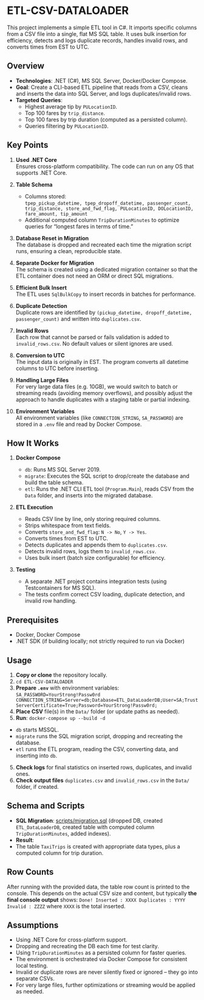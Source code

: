 # ETL-CSV-DATALOADER

This project implements a simple ETL tool in C#. It imports specific columns from a CSV file into a single, flat MS SQL table. It uses bulk insertion for efficiency, detects and logs duplicate records, handles invalid rows, and converts times from EST to UTC.

## Overview

- **Technologies**: .NET (C#), MS SQL Server, Docker/Docker Compose.
- **Goal**: Create a CLI-based ETL pipeline that reads from a CSV, cleans and inserts the data into SQL Server, and logs duplicates/invalid rows.
- **Targeted Queries**:
  - Highest average tip by `PULocationID`.
  - Top 100 fares by `trip_distance`.
  - Top 100 fares by trip duration (computed as a persisted column).
  - Queries filtering by `PULocationID`.

## Key Points

1. **Used .NET Core**  
   Ensures cross-platform compatibility. The code can run on any OS that supports .NET Core.

2. **Table Schema**  
   - Columns stored:  
     `tpep_pickup_datetime, tpep_dropoff_datetime, passenger_count, trip_distance, store_and_fwd_flag, PULocationID, DOLocationID, fare_amount, tip_amount`  
   - Additional computed column `TripDurationMinutes` to optimize queries for “longest fares in terms of time.”

3. **Database Reset in Migration**  
   The database is dropped and recreated each time the migration script runs, ensuring a clean, reproducible state.

4. **Separate Docker for Migration**  
   The schema is created using a dedicated migration container so that the ETL container does not need an ORM or direct SQL migrations.

5. **Efficient Bulk Insert**  
   The ETL uses `SqlBulkCopy` to insert records in batches for performance. 

6. **Duplicate Detection**  
   Duplicate rows are identified by `(pickup_datetime, dropoff_datetime, passenger_count)` and written into `duplicates.csv`.

7. **Invalid Rows**  
   Each row that cannot be parsed or fails validation is added to `invalid_rows.csv`. No default values or silent ignores are used.

8. **Conversion to UTC**  
   The input data is originally in EST. The program converts all datetime columns to UTC before inserting.

9. **Handling Large Files**  
   For very large data files (e.g. 10GB), we would switch to batch or streaming reads (avoiding memory overflows), and possibly adjust the approach to handle duplicates with a staging table or partial indexing.

10. **Environment Variables**  
   All environment variables (like `CONNECTION_STRING`, `SA_PASSWORD`) are stored in a `.env` file and read by Docker Compose.

## How It Works

1. **Docker Compose**  
   - `db`: Runs MS SQL Server 2019.  
   - `migrate`: Executes the SQL script to drop/create the database and build the table schema.  
   - `etl`: Runs the .NET CLI ETL tool (`Program.Main`), reads CSV from the `Data` folder, and inserts into the migrated database.

2. **ETL Execution**  
   - Reads CSV line by line, only storing required columns.  
   - Strips whitespace from text fields.  
   - Converts `store_and_fwd_flag`: `N -> No`, `Y -> Yes`.  
   - Converts times from EST to UTC.  
   - Detects duplicates and appends them to `duplicates.csv`.  
   - Detects invalid rows, logs them to `invalid_rows.csv`.  
   - Uses bulk insert (batch size configurable) for efficiency.

3. **Testing**  
   - A separate .NET project contains integration tests (using Testcontainers for MS SQL).  
   - The tests confirm correct CSV loading, duplicate detection, and invalid row handling.

## Prerequisites

- Docker, Docker Compose
- .NET SDK (if building locally; not strictly required to run via Docker)

## Usage

1. **Copy or clone** the repository locally.
2. ```cd ETL-CSV-DATALOADER```
3. **Prepare `.env`** with environment variables:
```SA_PASSWORD=YourStrong!Passw0rd CONNECTION_STRING=Server=db;Database=ETL_DataLoaderDB;User=SA;TrustServerCertificate=True;Password=YourStrong!Passw0rd;```
4. **Place CSV** file(s) in the `Data/` folder (or update paths as needed).
5. **Run**:
```docker-compose up --build -d```
- `db` starts MSSQL.
- `migrate` runs the SQL migration script, dropping and recreating the database.
- `etl` runs the ETL program, reading the CSV, converting data, and inserting into `db`.
5. **Check logs** for final statistics on inserted rows, duplicates, and invalid ones.
6. **Check output files** `duplicates.csv` and `invalid_rows.csv` in the `Data/` folder, if created.

## Schema and Scripts

- **SQL Migration**: [scripts/migration.sql](scripts/migration.sql) (dropped DB, created `ETL_DataLoaderDB`, created table with computed column `TripDurationMinutes`, added indexes).
- **Result**: 
- The table `TaxiTrips` is created with appropriate data types, plus a computed column for trip duration.

## Row Counts

After running with the provided data, the table row count is printed to the console. This depends on the actual CSV size and content, but typically **the final console output** shows:
```Done! Inserted : XXXX Duplicates : YYYY Invalid : ZZZZ```
where `XXXX` is the total inserted.

## Assumptions

- Using .NET Core for cross-platform support.
- Dropping and recreating the DB each time for test clarity.
- Using `TripDurationMinutes` as a persisted column for faster queries.
- The environment is orchestrated via Docker Compose for consistent local testing.
- Invalid or duplicate rows are never silently fixed or ignored – they go into separate CSVs.
- For very large files, further optimizations or streaming would be applied as needed.
